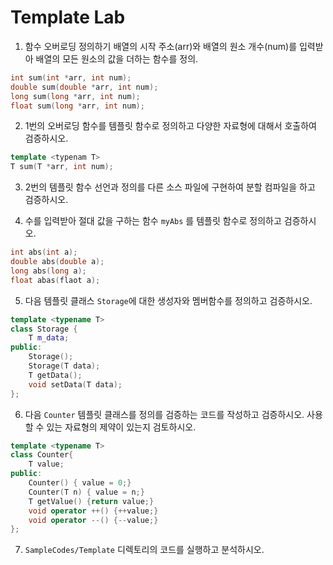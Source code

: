 # Template Lab

1. 함수 오버로딩 정의하기
배열의 시작 주소(arr)와 배열의 원소 개수(num)를 입력받아 배열의 모든 원소의 값을 
더하는 함수를 정의.

```cpp
int sum(int *arr, int num);
double sum(double *arr, int num);
long sum(long *arr, int num);
float sum(long *arr, int num);
```

2. 1번의 오버로딩 함수를 템플릿 함수로 정의하고 다양한 자료형에 대해서 호출하여 검증하시오.

```cpp
template <typenam T> 
T sum(T *arr, int num);
```

3. 2번의 템플릿 함수 선언과 정의를 다른 소스 파일에 구현하여 분할 컴파일을 하고 검증하시오.


4. 수를 입력받아 절대 값을 구하는 함수 ``myAbs`` 를 템플릿 함수로 정의하고 검증하시오.

```cpp
int abs(int a);
double abs(double a);
long abs(long a);
float abas(flaot a);
```


5. 다음 템플릿 클래스 ``Storage``에 대한 생성자와 멤버함수를 정의하고 검증하시오.

```cpp
template <typename T>
class Storage {
	T m_data;
public:
	Storage();
	Storage(T data);
	T getData();
	void setData(T data);
};
```

6. 다음 ``Counter`` 템플릿 클래스를 정의를 검증하는 코드를 작성하고 검증하시오. 사용할 수 있는 자료형의 제약이 있는지 검토하시오.

```cpp
template <typename T>
class Counter{
	T value;
public:
	Counter() { value = 0;}
	Counter(T n) { value = n;}
	T getValue() {return value;}
	void operator ++() {++value;}
	void operator --() {--value;}
};
```


7. ``SampleCodes/Template`` 디렉토리의 코드를 실행하고 분석하시오.



